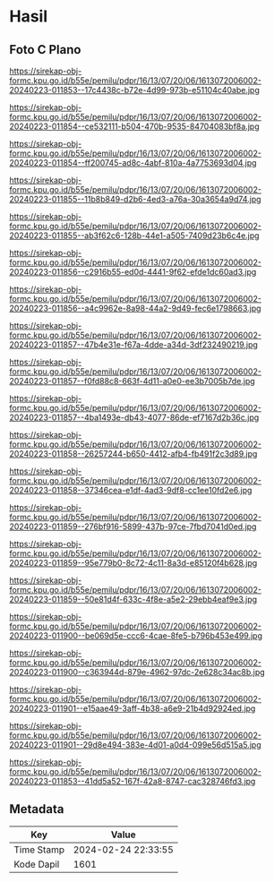 # Hasil

## Foto C Plano

https://sirekap-obj-formc.kpu.go.id/b55e/pemilu/pdpr/16/13/07/20/06/1613072006002-20240223-011853--17c4438c-b72e-4d99-973b-e51104c40abe.jpg

https://sirekap-obj-formc.kpu.go.id/b55e/pemilu/pdpr/16/13/07/20/06/1613072006002-20240223-011854--ce532111-b504-470b-9535-84704083bf8a.jpg

https://sirekap-obj-formc.kpu.go.id/b55e/pemilu/pdpr/16/13/07/20/06/1613072006002-20240223-011854--ff200745-ad8c-4abf-810a-4a7753693d04.jpg

https://sirekap-obj-formc.kpu.go.id/b55e/pemilu/pdpr/16/13/07/20/06/1613072006002-20240223-011855--11b8b849-d2b6-4ed3-a76a-30a3654a9d74.jpg

https://sirekap-obj-formc.kpu.go.id/b55e/pemilu/pdpr/16/13/07/20/06/1613072006002-20240223-011855--ab3f62c6-128b-44e1-a505-7409d23b6c4e.jpg

https://sirekap-obj-formc.kpu.go.id/b55e/pemilu/pdpr/16/13/07/20/06/1613072006002-20240223-011856--c2916b55-ed0d-4441-9f62-efde1dc60ad3.jpg

https://sirekap-obj-formc.kpu.go.id/b55e/pemilu/pdpr/16/13/07/20/06/1613072006002-20240223-011856--a4c9962e-8a98-44a2-9d49-fec6e1798663.jpg

https://sirekap-obj-formc.kpu.go.id/b55e/pemilu/pdpr/16/13/07/20/06/1613072006002-20240223-011857--47b4e31e-f67a-4dde-a34d-3df232490219.jpg

https://sirekap-obj-formc.kpu.go.id/b55e/pemilu/pdpr/16/13/07/20/06/1613072006002-20240223-011857--f0fd88c8-663f-4d11-a0e0-ee3b7005b7de.jpg

https://sirekap-obj-formc.kpu.go.id/b55e/pemilu/pdpr/16/13/07/20/06/1613072006002-20240223-011857--4ba1493e-db43-4077-86de-ef7167d2b36c.jpg

https://sirekap-obj-formc.kpu.go.id/b55e/pemilu/pdpr/16/13/07/20/06/1613072006002-20240223-011858--26257244-b650-4412-afb4-fb491f2c3d89.jpg

https://sirekap-obj-formc.kpu.go.id/b55e/pemilu/pdpr/16/13/07/20/06/1613072006002-20240223-011858--37346cea-e1df-4ad3-9df8-cc1ee10fd2e6.jpg

https://sirekap-obj-formc.kpu.go.id/b55e/pemilu/pdpr/16/13/07/20/06/1613072006002-20240223-011859--276bf916-5899-437b-97ce-7fbd7041d0ed.jpg

https://sirekap-obj-formc.kpu.go.id/b55e/pemilu/pdpr/16/13/07/20/06/1613072006002-20240223-011859--95e779b0-8c72-4c11-8a3d-e85120f4b628.jpg

https://sirekap-obj-formc.kpu.go.id/b55e/pemilu/pdpr/16/13/07/20/06/1613072006002-20240223-011859--50e81d4f-633c-4f8e-a5e2-29ebb4eaf9e3.jpg

https://sirekap-obj-formc.kpu.go.id/b55e/pemilu/pdpr/16/13/07/20/06/1613072006002-20240223-011900--be069d5e-ccc6-4cae-8fe5-b796b453e499.jpg

https://sirekap-obj-formc.kpu.go.id/b55e/pemilu/pdpr/16/13/07/20/06/1613072006002-20240223-011900--c363944d-879e-4962-97dc-2e628c34ac8b.jpg

https://sirekap-obj-formc.kpu.go.id/b55e/pemilu/pdpr/16/13/07/20/06/1613072006002-20240223-011901--e15aae49-3aff-4b38-a6e9-21b4d92924ed.jpg

https://sirekap-obj-formc.kpu.go.id/b55e/pemilu/pdpr/16/13/07/20/06/1613072006002-20240223-011901--29d8e494-383e-4d01-a0d4-099e56d515a5.jpg

https://sirekap-obj-formc.kpu.go.id/b55e/pemilu/pdpr/16/13/07/20/06/1613072006002-20240223-011853--41dd5a52-167f-42a8-8747-cac328746fd3.jpg


## Metadata

| Key        | Value               |
| ---------- | ------------------- |
| Time Stamp | 2024-02-24 22:33:55 |
| Kode Dapil | 1601                |



